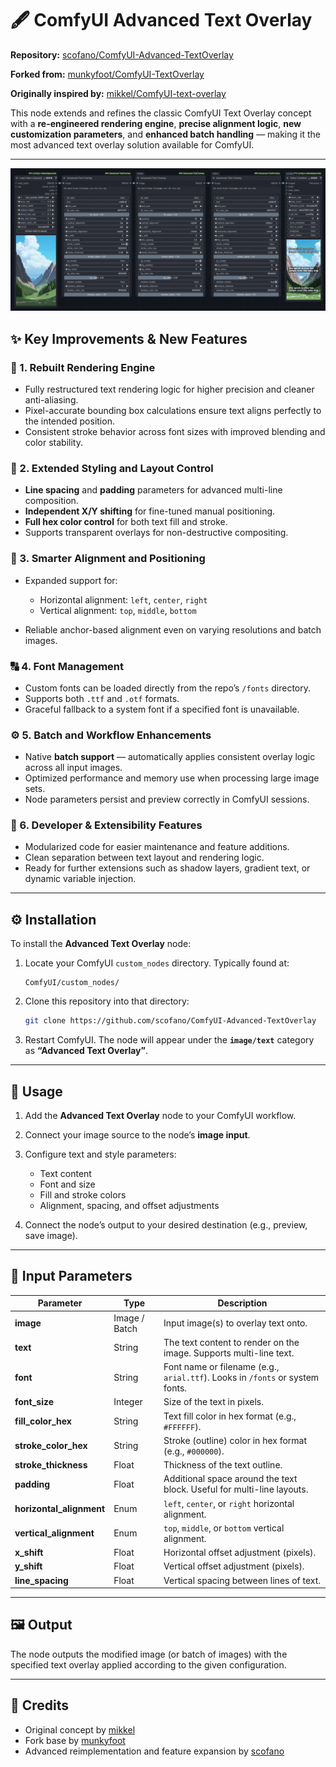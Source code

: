 # 🖋️ ComfyUI Advanced Text Overlay

**Repository:** [scofano/ComfyUI-Advanced-TextOverlay](https://github.com/scofano/ComfyUI-Advanced-TextOverlay)

**Forked from:** [munkyfoot/ComfyUI-TextOverlay](https://github.com/munkyfoot/ComfyUI-TextOverlay)

**Originally inspired by:** [mikkel/ComfyUI-text-overlay](https://github.com/mikkel/ComfyUI-text-overlay)

This node extends and refines the classic ComfyUI Text Overlay concept with a **re-engineered rendering engine**, **precise alignment logic**, **new customization parameters**, and **enhanced batch handling** — making it the most advanced text overlay solution available for ComfyUI.


---
![Advanced Text Overlay Screenshot](https://github.com/scofano/ComfyUI-Advanced-TextOverlay/blob/main/animated.gif)

## ✨ Key Improvements & New Features

### 🧱 1. Rebuilt Rendering Engine

* Fully restructured text rendering logic for higher precision and cleaner anti-aliasing.
* Pixel-accurate bounding box calculations ensure text aligns perfectly to the intended position.
* Consistent stroke behavior across font sizes with improved blending and color stability.

### 🎨 2. Extended Styling and Layout Control

* **Line spacing** and **padding** parameters for advanced multi-line composition.
* **Independent X/Y shifting** for fine-tuned manual positioning.
* **Full hex color control** for both text fill and stroke.
* Supports transparent overlays for non-destructive compositing.

### 🧭 3. Smarter Alignment and Positioning

* Expanded support for:

  * Horizontal alignment: `left`, `center`, `right`
  * Vertical alignment: `top`, `middle`, `bottom`
* Reliable anchor-based alignment even on varying resolutions and batch images.

### 🔠 4. Font Management

* Custom fonts can be loaded directly from the repo’s `/fonts` directory.
* Supports both `.ttf` and `.otf` formats.
* Graceful fallback to a system font if a specified font is unavailable.

### ⚙️ 5. Batch and Workflow Enhancements

* Native **batch support** — automatically applies consistent overlay logic across all input images.
* Optimized performance and memory use when processing large image sets.
* Node parameters persist and preview correctly in ComfyUI sessions.

### 🧩 6. Developer & Extensibility Features

* Modularized code for easier maintenance and feature additions.
* Clean separation between text layout and rendering logic.
* Ready for further extensions such as shadow layers, gradient text, or dynamic variable injection.

---

## ⚙️ Installation

To install the **Advanced Text Overlay** node:

1. Locate your ComfyUI `custom_nodes` directory.
   Typically found at:

   ```
   ComfyUI/custom_nodes/
   ```
2. Clone this repository into that directory:

   ```bash
   git clone https://github.com/scofano/ComfyUI-Advanced-TextOverlay
   ```
3. Restart ComfyUI.
   The node will appear under the **`image/text`** category as **“Advanced Text Overlay”**.

---

## 🚀 Usage

1. Add the **Advanced Text Overlay** node to your ComfyUI workflow.
2. Connect your image source to the node’s **image input**.
3. Configure text and style parameters:

   * Text content
   * Font and size
   * Fill and stroke colors
   * Alignment, spacing, and offset adjustments
4. Connect the node’s output to your desired destination (e.g., preview, save image).

---

## 🔧 Input Parameters

| Parameter                | Type          | Description                                                                   |
| ------------------------ | ------------- | ----------------------------------------------------------------------------- |
| **image**                | Image / Batch | Input image(s) to overlay text onto.                                          |
| **text**                 | String        | The text content to render on the image. Supports multi-line text.            |
| **font**                 | String        | Font name or filename (e.g., `arial.ttf`). Looks in `/fonts` or system fonts. |
| **font_size**            | Integer       | Size of the text in pixels.                                                   |
| **fill_color_hex**       | String        | Text fill color in hex format (e.g., `#FFFFFF`).                              |
| **stroke_color_hex**     | String        | Stroke (outline) color in hex format (e.g., `#000000`).                       |
| **stroke_thickness**     | Float         | Thickness of the text outline.                                                |
| **padding**              | Float         | Additional space around the text block. Useful for multi-line layouts.        |
| **horizontal_alignment** | Enum          | `left`, `center`, or `right` horizontal alignment.                            |
| **vertical_alignment**   | Enum          | `top`, `middle`, or `bottom` vertical alignment.                              |
| **x_shift**              | Float         | Horizontal offset adjustment (pixels).                                        |
| **y_shift**              | Float         | Vertical offset adjustment (pixels).                                          |
| **line_spacing**         | Float         | Vertical spacing between lines of text.                                       |

---

## 🖼️ Output

The node outputs the modified image (or batch of images) with the specified text overlay applied according to the given configuration.

---

## 🧠 Credits

* Original concept by [mikkel](https://github.com/mikkel/ComfyUI-text-overlay)
* Fork base by [munkyfoot](https://github.com/munkyfoot/ComfyUI-TextOverlay)
* Advanced reimplementation and feature expansion by [scofano](https://github.com/scofano)
